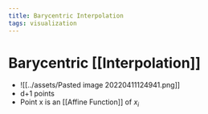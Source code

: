 ```yaml
---
title: Barycentric Interpolation
tags: visualization
---
```


# Barycentric [[Interpolation]]
- ![[../assets/Pasted image 20220411124941.png]]
- d+1 points
- Point x is an [[Affine Function]] of $x_i$
















































